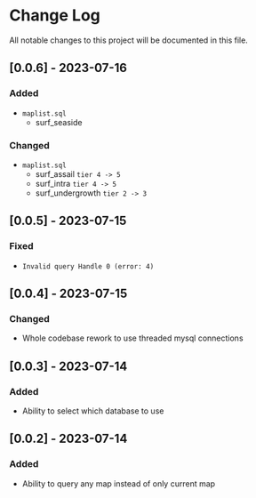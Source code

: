 # Change Log

All notable changes to this project will be documented in this file.

## [0.0.6] - 2023-07-16

### Added

- `maplist.sql`
    - surf_seaside

### Changed

- `maplist.sql`
    - surf_assail `tier 4 -> 5`
    - surf_intra `tier 4 -> 5`
    - surf_undergrowth `tier 2 -> 3`

## [0.0.5] - 2023-07-15

### Fixed

- `Invalid query Handle 0 (error: 4)`

## [0.0.4] - 2023-07-15

### Changed

- Whole codebase rework to use threaded mysql connections

## [0.0.3] - 2023-07-14

### Added

- Ability to select which database to use

## [0.0.2] - 2023-07-14

### Added

- Ability to query any map instead of only current map